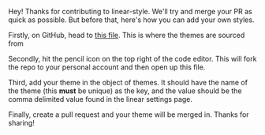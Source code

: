 Hey! Thanks for contributing to linear-style. We'll try and
merge your PR as quick as possible. But before that, here's how you can add your own styles.

Firstly, on GitHub, head to [this file](https://github.com/alii/linear-style/blob/main/src/pages/api/themes.ts). This is where the themes are sourced from

Secondly, hit the pencil icon on the top right of the code editor. This will fork the repo to your personal account and then open up this file.

Third, add your theme in the object of themes. It should have the name of the theme (this **must** be unique) as the key, and the value should be the comma delimited value found in the linear settings page.

Finally, create a pull request and your theme will be merged in. Thanks for sharing!
